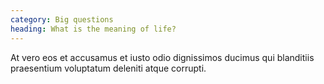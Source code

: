 ```yaml
---
category: Big questions
heading: What is the meaning of life?
---
```


At vero eos et accusamus et iusto odio dignissimos ducimus qui blanditiis praesentium voluptatum deleniti atque corrupti.
